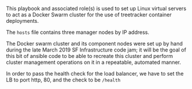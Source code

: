 This playbook and associated role(s) is used to set up Linux virtual servers to act as a Docker Swarm cluster for the use of treetracker container deployments. 

The `hosts` file contains three manager nodes by IP address. 

The Docker swarm cluster and its component nodes were set up by hand during the late March 2019 SF Infrastructure code jam; it will be the goal of this bit of ansible code to be able to recreate this cluster and perform cluster management operations on it in a repeatable, automated manner.

In order to pass the health check for the load balancer, we have to set the LB to port http, 80, and the check to be `/health`
